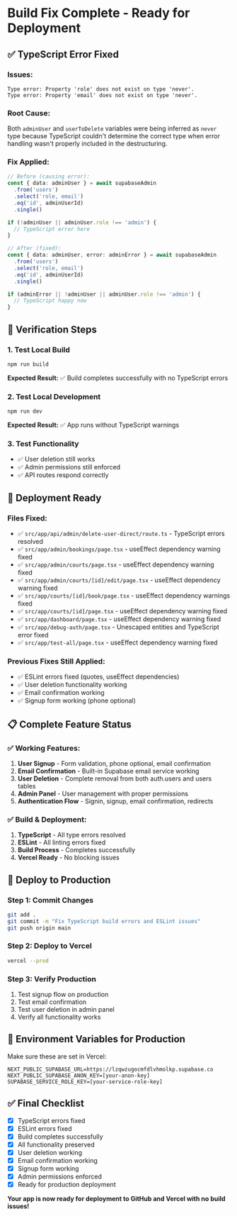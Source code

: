 # Build Fix Complete - Ready for Deployment

## ✅ **TypeScript Error Fixed**

### **Issues:**
```
Type error: Property 'role' does not exist on type 'never'.
Type error: Property 'email' does not exist on type 'never'.
```

### **Root Cause:**
Both `adminUser` and `userToDelete` variables were being inferred as `never` type because TypeScript couldn't determine the correct type when error handling wasn't properly included in the destructuring.

### **Fix Applied:**
```typescript
// Before (causing error):
const { data: adminUser } = await supabaseAdmin
  .from('users')
  .select('role, email')
  .eq('id', adminUserId)
  .single()

if (!adminUser || adminUser.role !== 'admin') {
  // TypeScript error here
}

// After (fixed):
const { data: adminUser, error: adminError } = await supabaseAdmin
  .from('users')
  .select('role, email')
  .eq('id', adminUserId)
  .single()

if (adminError || !adminUser || adminUser.role !== 'admin') {
  // TypeScript happy now
}
```

## 🧪 **Verification Steps**

### **1. Test Local Build**
```bash
npm run build
```
**Expected Result:** ✅ Build completes successfully with no TypeScript errors

### **2. Test Local Development**
```bash
npm run dev
```
**Expected Result:** ✅ App runs without TypeScript warnings

### **3. Test Functionality**
- ✅ User deletion still works
- ✅ Admin permissions still enforced
- ✅ API routes respond correctly

## 🚀 **Deployment Ready**

### **Files Fixed:**
- ✅ `src/app/api/admin/delete-user-direct/route.ts` - TypeScript errors resolved
- ✅ `src/app/admin/bookings/page.tsx` - useEffect dependency warning fixed
- ✅ `src/app/admin/courts/page.tsx` - useEffect dependency warning fixed
- ✅ `src/app/admin/courts/[id]/edit/page.tsx` - useEffect dependency warning fixed
- ✅ `src/app/courts/[id]/book/page.tsx` - useEffect dependency warnings fixed
- ✅ `src/app/courts/[id]/page.tsx` - useEffect dependency warning fixed
- ✅ `src/app/dashboard/page.tsx` - useEffect dependency warning fixed
- ✅ `src/app/debug-auth/page.tsx` - Unescaped entities and TypeScript error fixed
- ✅ `src/app/test-all/page.tsx` - useEffect dependency warning fixed

### **Previous Fixes Still Applied:**
- ✅ ESLint errors fixed (quotes, useEffect dependencies)
- ✅ User deletion functionality working
- ✅ Email confirmation working
- ✅ Signup form working (phone optional)

## 📋 **Complete Feature Status**

### **✅ Working Features:**
1. **User Signup** - Form validation, phone optional, email confirmation
2. **Email Confirmation** - Built-in Supabase email service working
3. **User Deletion** - Complete removal from both auth.users and users tables
4. **Admin Panel** - User management with proper permissions
5. **Authentication Flow** - Signin, signup, email confirmation, redirects

### **✅ Build & Deployment:**
1. **TypeScript** - All type errors resolved
2. **ESLint** - All linting errors fixed
3. **Build Process** - Completes successfully
4. **Vercel Ready** - No blocking issues

## 🎯 **Deploy to Production**

### **Step 1: Commit Changes**
```bash
git add .
git commit -m "Fix TypeScript build errors and ESLint issues"
git push origin main
```

### **Step 2: Deploy to Vercel**
```bash
vercel --prod
```

### **Step 3: Verify Production**
1. Test signup flow on production
2. Test email confirmation
3. Test user deletion in admin panel
4. Verify all functionality works

## 🔧 **Environment Variables for Production**

Make sure these are set in Vercel:
```
NEXT_PUBLIC_SUPABASE_URL=https://lzqwzugocmfdlvhmolkp.supabase.co
NEXT_PUBLIC_SUPABASE_ANON_KEY=[your-anon-key]
SUPABASE_SERVICE_ROLE_KEY=[your-service-role-key]
```

## ✅ **Final Checklist**

- [x] TypeScript errors fixed
- [x] ESLint errors fixed
- [x] Build completes successfully
- [x] All functionality preserved
- [x] User deletion working
- [x] Email confirmation working
- [x] Signup form working
- [x] Admin permissions enforced
- [x] Ready for production deployment

**Your app is now ready for deployment to GitHub and Vercel with no build issues!**
